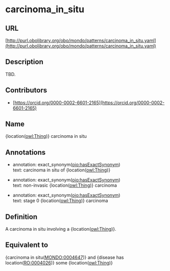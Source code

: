 # carcinoma_in_situ 
## URL 

[http://purl.obolibrary.org/obo/mondo/patterns/carcinoma_in_situ.yaml](http://purl.obolibrary.org/obo/mondo/patterns/carcinoma_in_situ.yaml)
## Description 

TBD.
## Contributors 
* [https://orcid.org/0000-0002-6601-2165](https://orcid.org/0000-0002-6601-2165) 
## Name 

{location\([owl:Thing](http://www.w3.org/2002/07/owl#Thing)\)} carcinoma in situ

## Annotations 

* annotation: exact_synonym\([oio:hasExactSynonym](http://purl.obolibrary.org/obo/oio_hasExactSynonym)\)  
text: carcinoma in situ of {location\([owl:Thing](http://www.w3.org/2002/07/owl#Thing)\)}

* annotation: exact_synonym\([oio:hasExactSynonym](http://purl.obolibrary.org/obo/oio_hasExactSynonym)\)  
text: non-invasic {location\([owl:Thing](http://www.w3.org/2002/07/owl#Thing)\)} carcinoma

* annotation: exact_synonym\([oio:hasExactSynonym](http://purl.obolibrary.org/obo/oio_hasExactSynonym)\)  
text: stage 0 {location\([owl:Thing](http://www.w3.org/2002/07/owl#Thing)\)} carcinoma

## Definition 

A carcinoma in situ involving a {location\([owl:Thing](http://www.w3.org/2002/07/owl#Thing)\)}.

## Equivalent to 

{carcinoma in situ\([MONDO:0004647](http://purl.obolibrary.org/obo/MONDO_0004647)\)} and {disease has location\([RO:0004026](http://purl.obolibrary.org/obo/RO_0004026)\)} some {location\([owl:Thing](http://www.w3.org/2002/07/owl#Thing)\)}

